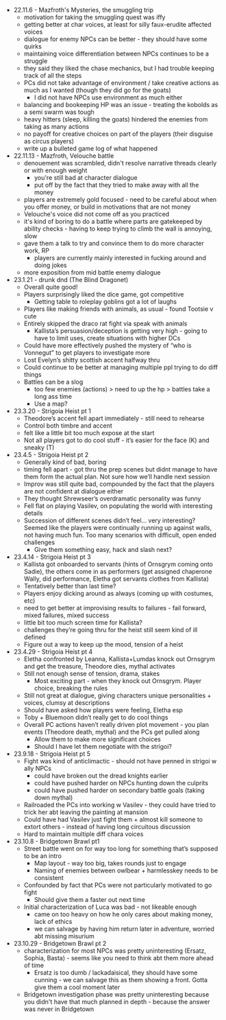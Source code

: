   

- 22.11.6 - Mazfroth's Mysteries, the smuggling trip
    - motivation for taking the smuggling quest was iffy
    - getting better at char voices, at least for silly faux-erudite affected voices
    - dialogue for enemy NPCs can be better - they should have some quirks
    - maintaining voice differentiation between NPCs continues to be a struggle
    - they said they liked the chase mechanics, but I had trouble keeping track of all the steps
    - PCs did not take advantage of environment / take creative actions as much as I wanted (though they did go for the goats)
        - I did not have NPCs use environment as much either
    - balancing and bookeeping HP was an issue - treating the kobolds as a semi swarm was tough
    - heavy hitters (sleep, killing the goats) hindered the enemies from taking as many actions
    - no payoff for creative choices on part of the players (their disguise as circus players)
    - write up a bulleted game log of what happened
- 22.11.13 - Mazfroth, Velouche battle
    - denouement was scrambled, didn't resolve narrative threads clearly or with enough weight
        - you're still bad at character dialogue
        - put off by the fact that they tried to make away with all the money
    - players are extremely gold focused - need to be careful about when you offer money, or build in motivations that are not money
    - Velouche's voice did not come off as you practiced
    - it's kind of boring to do a battle where parts are gatekeeped by ability checks - having to keep trying to climb the wall is annoying, slow
    - gave them a talk to try and convince them to do more character work, RP
        - players are currently mainly interested in fucking around and doing jokes
    - more exposition from mid battle enemy dialogue
- 23.1.21 - drunk dnd (The Blind Dragonet)
    - Overall quite good!
    - Players surprisingly liked the dice game, got competitive
        - Getting table to roleplay goblins got a lot of laughs
    - Players like making friends with animals, as usual - found Tootsie v cute
    - Entirely skipped the draco rat fight via speak with animals
        - Kallista’s persuasion/deception is getting very high - going to have to limit uses, create situations with higher DCs
    - Could have more effectively pushed the mystery of “who is Vonnegut” to get players to investigate more
    - Lost Evelyn’s shitty scottish accent halfway thru
    - Could continue to be better at managing multiple ppl trying to do diff things
    - Battles can be a slog
        - too few enemies (actions) > need to up the hp > battles take a long ass time
        - Use a map?
- 23.3.20 - Strigoia Heist pt 1
    - Theodore’s accent fell apart immediately - still need to rehearse
    - Control both timbre and accent
    - felt like a little bit too much expose at the start
    - Not all players got to do cool stuff - it’s easier for the face (K) and sneaky (T)
- 23.4.5 - Strigoia Heist pt 2
    - Generally kind of bad, boring
    - timing fell apart - got thru the prep scenes but didnt manage to have them form the actual plan. Not sure how we’ll handle next session
    - Improv was still quite bad, compounded by the fact that the players are not confident at dialogue either
    - They thought Shrewseer’s overdramatic personality was funny
    - Fell flat on playing Vasilev, on populating the world with interesting details
    - Succession of different scenes didn’t feel… very interesting? Seemed like the players were continually running up against walls, not having much fun. Too many scenarios with difficult, open ended challenges
        - Give them something easy, hack and slash next?
- 23.4.14 - Strigoia Heist pt 3
    - Kallista got onboarded to servants (hints of Ornsgrym coming onto Sadie), the others come in as performers (get assigned chaperone Wally, did performance, Eletha got servants clothes from Kallista)
    - Tentatively better than last time?
    - Players enjoy dicking around as always (coming up with costumes, etc)
    - need to get better at improvising results to failures - fail forward, mixed failures, mixed success
    - little bit too much screen time for Kallista?
    - challenges they’re going thru for the heist still seem kind of ill defined
    - Figure out a way to keep up the mood, tension of a heist
- 23.4.29 - Strigoia Heist pt 4
    - Eletha confronted by Leanna, Kallista+Lumdas knock out Ornsgrym and get the treasure, Theodore dies, mythal activates
    - Still not enough sense of tension, drama, stakes
        - Most exciting part - when they knock out Ornsgrym. Player choice, breaking the rules
    - Still not great at dialogue, giving characters unique personalities + voices, clumsy at descriptions
    - Should have asked how players were feeling, Eletha esp
    - Toby + Bluemoon didn’t really get to do cool things
    - Overall PC actions haven’t really driven plot movement - you plan events (Theodore death, mythal) and the PCs get pulled along
        - Allow them to make more significant choices
        - Should I have let them negotiate with the strigoi?
- 23.9.18 - Strigoia Heist pt 5
    - Fight was kind of anticlimactic - should not have penned in strigoi w ally NPCs
        - could have broken out the dread knights earlier
        - could have pushed harder on NPCs hunting down the culprits
        - could have pushed harder on secondary battle goals (taking down mythal)
    - Railroaded the PCs into working w Vasilev - they could have tried to trick her abt leaving the painting at mansion
    - Could have had Vasilev just fight them + almost kill someone to extort others - instead of having long circuitous discussion
    - Hard to maintain multiple diff chara voices
- 23.10.8 - Bridgetown Brawl pt1
    - Street battle went on for way too long for something that’s supposed to be an intro
        - Map layout - way too big, takes rounds just to engage
        - Naming of enemies between owlbear + harmlesskey needs to be consistent
    - Confounded by fact that PCs were not particularly motivated to go fight
        - Should give them a faster out next time
    - Initial characterization of Luca was bad - not likeable enough
        - came on too heavy on how he only cares about making money, lack of ethics
        - we can salvage by having him return later in adventure, worried abt missing misurium
- 23.10.29 - Bridgetown Brawl pt 2
	- characterization for most NPCs was pretty uninteresting (Ersatz, Sophia, Basta) - seems like you need to think abt them more ahead of time
		- Ersatz is too dumb / lackadaisical, they should have some cunning - we can salvage this as them showing a front. Gotta give them a cool moment later
	- Bridgetown investigation phase was pretty uninteresting because you didn't have that much planned in depth - because the answer was never in Bridgetown